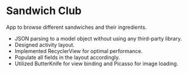 # Sandwich Club

App to browse different sandwiches and their ingredients.
- JSON parsing to a model object without using any third-party library.
- Designed activity layout.
- Implemented RecyclerView for optimal performance.
- Populate all fields in the layout accordingly.
- Utilized ButterKnife for view binding and Picasso for image loading.

